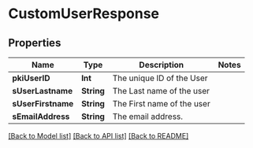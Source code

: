 # CustomUserResponse

## Properties
Name | Type | Description | Notes
------------ | ------------- | ------------- | -------------
**pkiUserID** | **Int** | The unique ID of the User | 
**sUserLastname** | **String** | The Last name of the user | 
**sUserFirstname** | **String** | The First name of the user | 
**sEmailAddress** | **String** | The email address. | 

[[Back to Model list]](../README.md#documentation-for-models) [[Back to API list]](../README.md#documentation-for-api-endpoints) [[Back to README]](../README.md)


